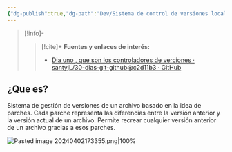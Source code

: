 ```yaml
---
{"dg-publish":true,"dg-path":"Dev/Sistema de control de versiones local.md","permalink":"/dev/sistema-de-control-de-versiones-local/","created":"2024-04-02T17:20","updated":"2024-04-04T21:50"}
---
```



> [!info]-
>> [!cite]+ **Fuentes y enlaces de interés:**
>> - [Dia uno , que son los controladores de verciones · santyjL/30-dias-git-github@c2d11b3 · GitHub](https://github.com/santyjL/30-dias-git-github/commit/c2d11b3b0adee2a9ba98cb028b8bc0dce88d8141?short_path=b9dc054#diff-b9dc05475e2c214b2e582f93fb21699093dc138e95cf782ee1b04afd1561bd78)
## ¿Que es?
Sistema de gestión de versiones de un archivo basado en la idea de parches. Cada parche representa las diferencias entre la versión anterior y la versión actual de un archivo. Permite recrear cualquier versión anterior de un archivo gracias a esos parches. 

![Pasted image 20240402173355.png|100%](/img/user/Engine/Attachments/Pasted%20image%2020240402173355.png)